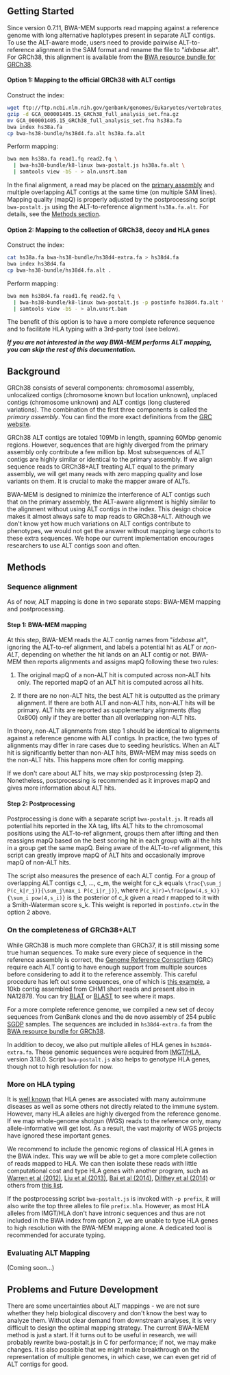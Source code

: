 ## Getting Started

Since version 0.7.11, BWA-MEM supports read mapping against a reference genome
with long alternative haplotypes present in separate ALT contigs. To use the
ALT-aware mode, users need to provide pairwise ALT-to-reference alignment in the
SAM format and rename the file to "*idxbase*.alt". For GRCh38, this alignment
is available from the [BWA resource bundle for GRCh38][res].

#### Option 1: Mapping to the official GRCh38 with ALT contigs

Construct the index:
```sh
wget ftp://ftp.ncbi.nlm.nih.gov/genbank/genomes/Eukaryotes/vertebrates_mammals/Homo_sapiens/GRCh38/seqs_for_alignment_pipelines/GCA_000001405.15_GRCh38_full_analysis_set.fna.gz
gzip -d GCA_000001405.15_GRCh38_full_analysis_set.fna.gz
mv GCA_000001405.15_GRCh38_full_analysis_set.fna hs38a.fa
bwa index hs38a.fa
cp bwa-hs38-bundle/hs38d4.fa.alt hs38a.fa.alt
```

Perform mapping:
```sh
bwa mem hs38a.fa read1.fq read2.fq \
  | bwa-hs38-bundle/k8-linux bwa-postalt.js hs38a.fa.alt \
  | samtools view -bS - > aln.unsrt.bam
```

In the final alignment, a read may be placed on the [primary assembly][grcdef]
and multiple overlapping ALT contigs at the same time (on multiple SAM lines).
Mapping quality (mapQ) is properly adjusted by the postprocessing script
`bwa-postalt.js` using the ALT-to-reference alignment `hs38a.fa.alt`. For
details, see the [Methods section](#methods).

#### Option 2: Mapping to the collection of GRCh38, decoy and HLA genes

Construct the index:
```sh
cat hs38a.fa bwa-hs38-bundle/hs38d4-extra.fa > hs38d4.fa
bwa index hs38d4.fa
cp bwa-hs38-bundle/hs38d4.fa.alt .
```
Perform mapping:
```sh
bwa mem hs38d4.fa read1.fq read2.fq \
  | bwa-hs38-bundle/k8-linux bwa-postalt.js -p postinfo hs38d4.fa.alt \
  | samtools view -bS - > aln.unsrt.bam
```
The benefit of this option is to have a more complete reference sequence and
to facilitate HLA typing with a 3rd-party tool (see below).

***If you are not interested in the way BWA-MEM performs ALT mapping, you can
skip the rest of this documentation.***

## Background

GRCh38 consists of several components: chromosomal assembly, unlocalized contigs
(chromosome known but location unknown), unplaced contigs (chromosome unknown)
and ALT contigs (long clustered variations). The combination of the first three
components is called the *primary assembly*. You can find the more exact
definitions from the [GRC website][grcdef].

GRCh38 ALT contigs are totaled 109Mb in length, spanning 60Mbp genomic regions.
However, sequences that are highly diverged from the primary assembly only
contribute a few million bp. Most subsequences of ALT contigs are highly similar
or identical to the primary assembly. If we align sequence reads to GRCh38+ALT
treating ALT equal to the primary assembly, we will get many reads with zero
mapping quality and lose variants on them. It is crucial to make the mapper
aware of ALTs.

BWA-MEM is designed to minimize the interference of ALT contigs such that on the
primary assembly, the ALT-aware alignment is highly similar to the alignment
without using ALT contigs in the index. This design choice makes it almost
always safe to map reads to GRCh38+ALT. Although we don't know yet how much
variations on ALT contigs contribute to phenotypes, we would not get the answer
without mapping large cohorts to these extra sequences. We hope our current
implementation encourages researchers to use ALT contigs soon and often.

## Methods

### Sequence alignment

As of now, ALT mapping is done in two separate steps: BWA-MEM mapping and
postprocessing.

#### Step 1: BWA-MEM mapping

At this step, BWA-MEM reads the ALT contig names from "*idxbase*.alt", ignoring
the ALT-to-ref alignment, and labels a potential hit as *ALT* or *non-ALT*,
depending on whether the hit lands on an ALT contig or not. BWA-MEM then reports
alignments and assigns mapQ following these two rules:

1. The original mapQ of a non-ALT hit is computed across non-ALT hits only.
   The reported mapQ of an ALT hit is computed across all hits.

2. If there are no non-ALT hits, the best ALT hit is outputted as the primary
   alignment. If there are both ALT and non-ALT hits, non-ALT hits will be
   primary. ALT hits are reported as supplementary alignments (flag 0x800) only
   if they are better than all overlapping non-ALT hits.

In theory, non-ALT alignments from step 1 should be identical to alignments
against a reference genome with ALT contigs. In practice, the two types of
alignments may differ in rare cases due to seeding heuristics. When an ALT hit
is significantly better than non-ALT hits, BWA-MEM may miss seeds on the
non-ALT hits. This happens more often for contig mapping.

If we don't care about ALT hits, we may skip postprocessing (step 2).
Nonetheless, postprocessing is recommended as it improves mapQ and gives more
information about ALT hits.

#### Step 2: Postprocessing

Postprocessing is done with a separate script `bwa-postalt.js`. It reads all
potential hits reported in the XA tag, lifts ALT hits to the chromosomal
positions using the ALT-to-ref alignment, groups them after lifting and then
reassigns mapQ based on the best scoring hit in each group with all the hits in
a group get the same mapQ. Being aware of the ALT-to-ref alignment, this script
can greatly improve mapQ of ALT hits and occasionally improve mapQ of non-ALT
hits.

The script also measures the presence of each ALT contig. For a group of
overlapping ALT contigs c_1, ..., c_m, the weight for c_k equals `\frac{\sum_j
P(c_k|r_j)}{\sum_j\max_i P(c_i|r_j)}`, where `P(c_k|r)=\frac{pow(4,s_k)}{\sum_i
pow(4,s_i)}` is the posterior of c_k given a read r mapped to it with a
Smith-Waterman score s_k. This weight is reported in `postinfo.ctw` in the
option 2 above.

### On the completeness of GRCh38+ALT

While GRCh38 is much more complete than GRCh37, it is still missing some true
human sequences. To make sure every piece of sequence in the reference assembly
is correct, the [Genome Reference Consortium][grc] (GRC) require each ALT contig
to have enough support from multiple sources before considering to add it to the
reference assembly. This careful procedure has left out some sequences, one of
which is [this example][novel], a 10kb contig assembled from CHM1 short
reads and present also in NA12878. You can try [BLAT][blat] or [BLAST][blast] to
see where it maps.

For a more complete reference genome, we compiled a new set of decoy sequences
from GenBank clones and the de novo assembly of 254 public [SGDP][sgdp] samples.
The sequences are included in `hs38d4-extra.fa` from the [BWA resource bundle
for GRCh38][res].

In addition to decoy, we also put multiple alleles of HLA genes in
`hs38d4-extra.fa`. These genomic sequences were acquired from [IMGT/HLA][hladb],
version 3.18.0. Script `bwa-postalt.js` also helps to genotype HLA genes, though
not to high resolution for now.

### More on HLA typing

It is [well known][hlalink] that HLA genes are associated with many autoimmune
diseases as well as some others not directly related to the immune system.
However, many HLA alleles are highly diverged from the reference genome. If we
map whole-genome shotgun (WGS) reads to the reference only, many
allele-informative will get lost. As a result, the vast majority of WGS projects
have ignored these important genes.

We recommend to include the genomic regions of classical HLA genes in the BWA
index. This way we will be able to get a more complete collection of reads
mapped to HLA. We can then isolate these reads with little computational cost
and type HLA genes with another program, such as [Warren et al (2012)][hla4],
[Liu et al (2013)][hla2], [Bai et al (2014)][hla3], [Dilthey et al (2014)][hla1]
or others from [this list][hlatools].

If the postprocessing script `bwa-postalt.js` is invoked with `-p prefix`, it
will also write the top three alleles to file `prefix.hla`. However, as most HLA
alleles from IMGT/HLA don't have intronic sequences and thus are not included in
the BWA index from option 2, we are unable to type HLA genes to high resolution
with the BWA-MEM mapping alone. A dedicated tool is recommended for accurate
typing.

### Evaluating ALT Mapping

(Coming soon...)

## Problems and Future Development

There are some uncertainties about ALT mappings - we are not sure whether they
help biological discovery and don't know the best way to analyze them. Without
clear demand from downstream analyses, it is very difficult to design the
optimal mapping strategy. The current BWA-MEM method is just a start. If it
turns out to be useful in research, we will probably rewrite bwa-postalt.js in C
for performance; if not, we may make changes. It is also possible that we might
make breakthrough on the representation of multiple genomes, in which case, we
can even get rid of ALT contigs for good.



[res]: https://sourceforge.net/projects/bio-bwa/files/
[sb]: https://github.com/GregoryFaust/samblaster
[grc]: http://www.ncbi.nlm.nih.gov/projects/genome/assembly/grc/
[novel]: https://gist.github.com/lh3/9935148b71f04ba1a8cc
[blat]: https://genome.ucsc.edu/cgi-bin/hgBlat
[blast]: http://blast.st-va.ncbi.nlm.nih.gov/Blast.cgi?PROGRAM=blastn&PAGE_TYPE=BlastSearch&LINK_LOC=blasthome
[sgdp]: http://www.simonsfoundation.org/life-sciences/simons-genome-diversity-project/
[hladb]: http://www.ebi.ac.uk/ipd/imgt/hla/
[grcdef]: http://www.ncbi.nlm.nih.gov/projects/genome/assembly/grc/info/definitions.shtml
[hla1]: http://biorxiv.org/content/early/2014/07/08/006973
[hlalink]: http://www.hladiseaseassociations.com
[hlatools]: https://www.biostars.org/p/93245/
[hla2]: http://nar.oxfordjournals.org/content/41/14/e142.full.pdf+html
[hla3]: http://www.biomedcentral.com/1471-2164/15/325
[hla4]: http://genomemedicine.com/content/4/12/95
